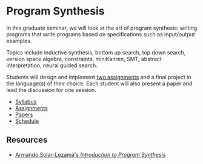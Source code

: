 # Program Synthesis

In this graduate seminar, we will look at the art of program synthesis:
writing programs that write programs based on specifications such as input/output examples.

Topics include inductive synthesis, bottom up search, top down search, version space algebra, constraints, miniKanren, SMT, abstract interpretation, neural guided search.

Students will design and implement [two assignments](assignments.html) and a final project in the language(s) of their choice.
Each student will also present a paper and lead the discussion for one session.

- [Syllabus](syllabus.html)
- [Assignments](assignments.html)
- [Papers](papers.html)
- [Schedule](schedule.html)

## Resources

- [Armando Solar-Lezama's _Introduction to Program Synthesis_](http://people.csail.mit.edu/asolar/SynthesisCourse/TOC.htm)
